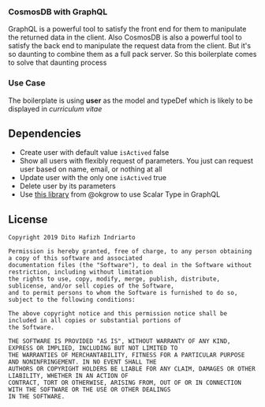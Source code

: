 ### CosmosDB with GraphQL

GraphQL is a powerful tool to satisfy the front end for them to manipulate the returned data in the client. Also CosmosDB is also a powerful tool to satisfy the back end to manipulate the request data from the client. But it's so daunting to combine them as a full pack server. So this boilerplate comes to solve that daunting process

### Use Case

The boilerplate is using **user** as the model and typeDef which is likely to be displayed in *curriculum vitae*

Dependencies
--------

* Create user with default value `isActived` false
* Show all users with flexibly request of parameters. You just can request user based on name, email, or nothing at all
* Update user with the only one `isActived` true
* Delete user by its parameters
* Use [this library](https://github.com/okgrow/graphql-scalars) from @okgrow to use Scalar Type in GraphQL

License
--------

    Copyright 2019 Dito Hafizh Indriarto

    Permission is hereby granted, free of charge, to any person obtaining a copy of this software and associated 
    documentation files (the "Software"), to deal in the Software without restriction, including without limitation 
    the rights to use, copy, modify, merge, publish, distribute, sublicense, and/or sell copies of the Software, 
    and to permit persons to whom the Software is furnished to do so, subject to the following conditions:

    The above copyright notice and this permission notice shall be included in all copies or substantial portions of 
    the Software.

    THE SOFTWARE IS PROVIDED "AS IS", WITHOUT WARRANTY OF ANY KIND, EXPRESS OR IMPLIED, INCLUDING BUT NOT LIMITED TO 
    THE WARRANTIES OF MERCHANTABILITY, FITNESS FOR A PARTICULAR PURPOSE AND NONINFRINGEMENT. IN NO EVENT SHALL THE 
    AUTHORS OR COPYRIGHT HOLDERS BE LIABLE FOR ANY CLAIM, DAMAGES OR OTHER LIABILITY, WHETHER IN AN ACTION OF 
    CONTRACT, TORT OR OTHERWISE, ARISING FROM, OUT OF OR IN CONNECTION WITH THE SOFTWARE OR THE USE OR OTHER DEALINGS 
    IN THE SOFTWARE.
 
